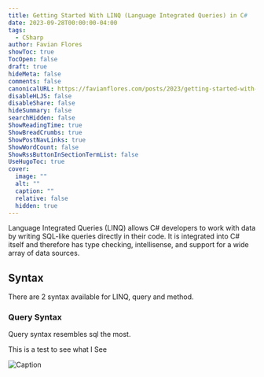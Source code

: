 ```yaml
---
title: Getting Started With LINQ (Language Integrated Queries) in C#
date: 2023-09-28T00:00:00-04:00
tags:
  - CSharp
author: Favian Flores
showToc: true
TocOpen: false
draft: true
hideMeta: false
comments: false
canonicalURL: https://favianflores.com/posts/2023/getting-started-with-linq/
disableHLJS: false
disableShare: false
hideSummary: false
searchHidden: false
ShowReadingTime: true
ShowBreadCrumbs: true
ShowPostNavLinks: true
ShowWordCount: false
ShowRssButtonInSectionTermList: false
UseHugoToc: true
cover:
  image: ""
  alt: ""
  caption: ""
  relative: false
  hidden: true
---
```


Language Integrated Queries (LINQ) allows C# developers to work with data by writing SQL-like queries directly in their code. It is integrated into C# itself and therefore has type checking, intellisense, and support for a wide array of data sources.

## Syntax

There are 2 syntax available for LINQ, query and method. 

### Query Syntax

Query syntax resembles sql the most. 

This is a test to see what I See

![Caption](/2023/how-to-add-a-custom-404-error-page-to-cloudfront-website-ugly-xml.webp)
